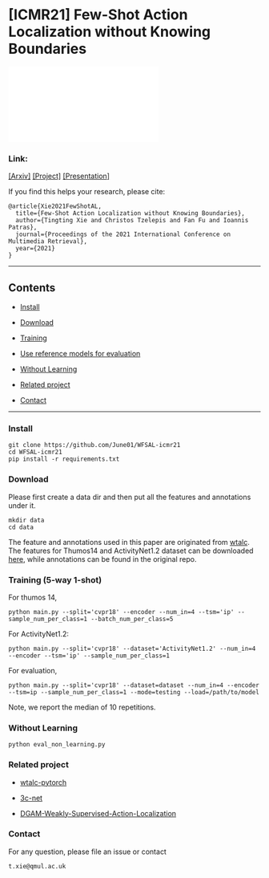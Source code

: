 # [ICMR21] Few-Shot Action Localization without Knowing Boundaries

![arch](asset/overview.pdf)

### Link: 

[[Arxiv]](https://arxiv.org/abs/2106.04150)
[[Project]](https://github.com/June01/WFSAL-icmr21)
[[Presentation]]()

If you find this helps your research, please cite:

```
@article{Xie2021FewShotAL,
  title={Few-Shot Action Localization without Knowing Boundaries},
  author={Tingting Xie and Christos Tzelepis and Fan Fu and Ioannis Patras},
  journal={Proceedings of the 2021 International Conference on Multimedia Retrieval},
  year={2021}
}
```

---
## Contents

* [Install](#install)
  
* [Download](#download)

* [Training](#training)

* [Use reference models for evaluation](#use-reference-models-for-evaluation)

* [Without Learning](#no-learning)

* [Related project](#related-project)

* [Contact](#contact)

--- 

### Install

```
git clone https://github.com/June01/WFSAL-icmr21
cd WFSAL-icmr21
pip install -r requirements.txt
```

### Download 

Please first create a data dir and then put all the features and annotations under it.
```
mkdir data
cd data
```
The feature and annotations used in this paper are originated from [wtalc](https://github.com/sujoyp/wtalc-pytorch). 
The features for Thumos14 and ActivityNet1.2 dataset can be downloaded [here](https://emailucr-my.sharepoint.com/:f:/g/personal/sujoy_paul_email_ucr_edu/Es1zbHQY4PxKhUkdgvWHtU0BK-_yugaSjXK84kWsB0XD0w?e=I836Fl), while annotations can be found in the original repo.

### Training (5-way 1-shot)

For thumos 14,

```
python main.py --split='cvpr18' --encoder --num_in=4 --tsm='ip' --sample_num_per_class=1 --batch_num_per_class=5 
```

For ActivityNet1.2:
```
python main.py --split='cvpr18' --dataset='ActivityNet1.2' --num_in=4 --encoder --tsm='ip' --sample_num_per_class=1
```

For evaluation,
```
python main.py --split='cvpr18' --dataset=dataset --num_in=4 --encoder --tsm=ip --sample_num_per_class=1 --mode=testing --load=/path/to/model
```
Note, we report the median of 10 repetitions.

### Without Learning

```
python eval_non_learning.py
```

### Related project

- [wtalc-pytorch](https://github.com/sujoyp/wtalc-pytorch#readme)

- [3c-net](https://github.com/naraysa/3c-net)

- [DGAM-Weakly-Supervised-Action-Localization](https://github.com/bfshi/DGAM-Weakly-Supervised-Action-Localization)

### Contact

For any question, please file an issue or contact

```
t.xie@qmul.ac.uk
```

